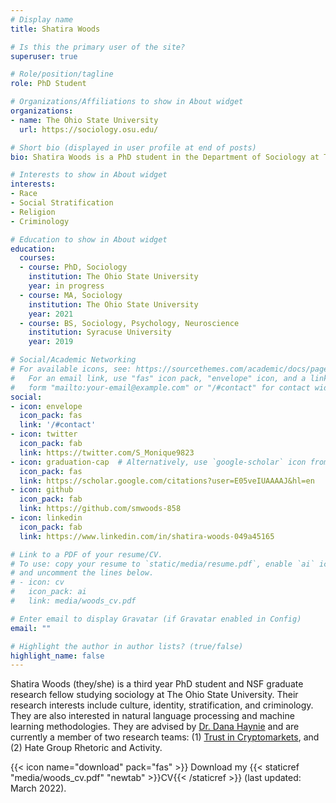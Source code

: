 ```yaml
---
# Display name
title: Shatira Woods

# Is this the primary user of the site?
superuser: true

# Role/position/tagline
role: PhD Student

# Organizations/Affiliations to show in About widget
organizations:
- name: The Ohio State University
  url: https://sociology.osu.edu/

# Short bio (displayed in user profile at end of posts)
bio: Shatira Woods is a PhD student in the Department of Sociology at The Ohio State University. 

# Interests to show in About widget
interests:
- Race
- Social Stratification
- Religion
- Criminology

# Education to show in About widget
education:
  courses:
  - course: PhD, Sociology
    institution: The Ohio State University
    year: in progress
  - course: MA, Sociology
    institution: The Ohio State University
    year: 2021
  - course: BS, Sociology, Psychology, Neuroscience
    institution: Syracuse University
    year: 2019

# Social/Academic Networking
# For available icons, see: https://sourcethemes.com/academic/docs/page-builder/#icons
#   For an email link, use "fas" icon pack, "envelope" icon, and a link in the
#   form "mailto:your-email@example.com" or "/#contact" for contact widget.
social:
- icon: envelope
  icon_pack: fas
  link: '/#contact'
- icon: twitter
  icon_pack: fab
  link: https://twitter.com/S_Monique9823
- icon: graduation-cap  # Alternatively, use `google-scholar` icon from `ai` icon pack
  icon_pack: fas
  link: https://scholar.google.com/citations?user=E05veIUAAAAJ&hl=en
- icon: github
  icon_pack: fab
  link: https://github.com/smwoods-858
- icon: linkedin
  icon_pack: fab
  link: https://www.linkedin.com/in/shatira-woods-049a45165

# Link to a PDF of your resume/CV.
# To use: copy your resume to `static/media/resume.pdf`, enable `ai` icons in `params.toml`, 
# and uncomment the lines below.
# - icon: cv
#   icon_pack: ai
#   link: media/woods_cv.pdf

# Enter email to display Gravatar (if Gravatar enabled in Config)
email: ""

# Highlight the author in author lists? (true/false)
highlight_name: false
---
```


Shatira Woods (they/she) is a third year PhD student and NSF graduate research fellow studying sociology at The Ohio State University. Their research interests include culture, identity, stratification, and criminology. They are also interested in natural language processing and machine learning methodologies. They are advised by [Dr. Dana Haynie](https://sociology.osu.edu/people/haynie.7) and are currently a member of two research teams: (1) [Trust in Cryptomarkets](https://u.osu.edu/cryptomarkets/), and (2) Hate Group Rhetoric and Activity. 

{{< icon name="download" pack="fas" >}} Download my {{< staticref "media/woods_cv.pdf" "newtab" >}}CV{{< /staticref >}} (last updated: March 2022).
